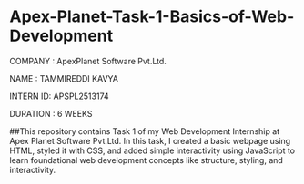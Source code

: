 # Apex-Planet-Task-1-Basics-of-Web-Development

COMPANY  : ApexPlanet Software Pvt.Ltd.

NAME     : TAMMIREDDI KAVYA

INTERN ID: APSPL2513174

DURATION : 6 WEEKS

##This repository contains Task 1 of my Web Development Internship at Apex Planet Software Pvt.Ltd. In this task, I created a basic webpage using HTML, styled it with CSS, and added simple interactivity using JavaScript to learn foundational web development concepts like structure, styling, and interactivity.
